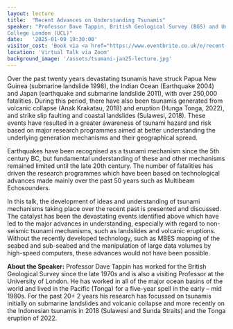 ```yaml
---
layout: lecture
title:  "Recent Advances on Understanding Tsunamis"
speaker: "Professor Dave Tappin, British Geological Survey (BGS) and University
College London (UCL)"
date:   '2025-01-09 19:30:00'
visitor_cost: 'Book via <a href="https://www.eventbrite.co.uk/e/recent-advances-on-understanding-tsunamis-tickets-1113631244029">Eventbrite</a> to access via Zoom'
location: 'Virtual Talk via Zoom'
background_image: '/assets/tsumani-jan25-lecture.jpg'
---
```

Over the past twenty years devastating tsunamis have struck Papua New Guinea (submarine landslide 1998), the Indian Ocean (Earthquake 2004) and Japan (earthquake and submarine landslide 2011), with over 250,000 fatalities. During this period, there have also been tsunamis generated from volcanic collapse (Anak Krakatau, 2018) and eruption (Hunga Tonga, 2022), and strike slip faulting and coastal landslides (Sulawesi, 2018). These events have resulted in a greater awareness of tsunami hazard and risk based on major research programmes aimed at better understanding the underlying generation mechanisms and their geographical spread.

Earthquakes have been recognised as a tsunami mechanism since the 5th century BC, but fundamental understanding of these and other mechanisms remained limited until the late 20th century. The number of fatalities has driven the research programmes which have been based on technological advances made mainly over the past 50 years such as Multibeam Echosounders.

In this talk, the development of ideas and understanding of tsunami mechanisms taking place over the recent past is presented and discussed. The catalyst has been the devastating events identified above which have led to the major advances in understanding, especially with regard to non-seismic tsunami mechanisms, such as landslides and volcanic eruptions. Without the recently developed technology, such as MBES mapping of the seabed and sub-seabed and the manipulation of large data volumes by high-speed computers, these advances would not have been possible.

<strong>About the Speaker:</strong>
Professor Dave Tappin has worked for the British Geological Survey since the late 1970s and is also a visiting Professor at the University of London. He has worked in all of the major ocean basins of the world and lived in the Pacific (Tonga) for a five-year spell in the early – mid 1980s. For the past 20+ 2 years his research has focussed on tsunamis initially on submarine landslides and volcanic collapse and more recently on the Indonesian tsunamis in 2018 (Sulawesi and Sunda Straits) and the Tonga eruption of 2022.